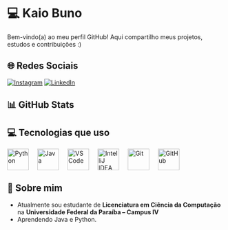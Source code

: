 #  💻  Kaio Buno

Bem-vindo(a) ao meu perfil GitHub! Aqui compartilho meus projetos, estudos e contribuições :)

## 🌐 Redes Sociais

[![Instagram](https://img.shields.io/badge/Instagram-E4405F?style=for-the-badge&logo=instagram&logoColor=white)](https://www.instagram.com/kaio.brunoo?igsh=ZmdtaXEwOTg4Zmx4)
[![LinkedIn](https://img.shields.io/badge/LinkedIn-0077B5?style=for-the-badge&logo=linkedin&logoColor=white)](#)
<!-- LinkedIn será adicionado em breve -->

## 📊 GitHub Stats



## 💻 Tecnologias que uso

<div style="display: flex; flex-wrap: wrap; gap: 20px; align-items: center;">
  <a href="https://www.python.org/" target="_blank">
    <img src="https://cdn.jsdelivr.net/gh/devicons/devicon/icons/python/python-original.svg" width="50" height="50" alt="Python"/>
  </a>
  <a href="https://www.java.com/" target="_blank">
    <img src="https://cdn.jsdelivr.net/gh/devicons/devicon/icons/java/java-original.svg" width="50" height="50" alt="Java"/>
  </a>
  <a href="https://code.visualstudio.com/" target="_blank">
    <img src="https://cdn.jsdelivr.net/gh/devicons/devicon/icons/vscode/vscode-original.svg" width="50" height="50" alt="VS Code"/>
  </a>
  <a href="https://www.jetbrains.com/idea/" target="_blank">
    <img src="https://cdn.jsdelivr.net/gh/devicons/devicon/icons/intellij/intellij-original.svg" width="50" height="50" alt="IntelliJ IDEA"/>
  </a>
  <a href="https://git-scm.com/" target="_blank">
    <img src="https://cdn.jsdelivr.net/gh/devicons/devicon/icons/git/git-original.svg" width="50" height="50" alt="Git"/>
  </a>
  <a href="https://github.com/" target="_blank">
    <img src="https://img.icons8.com/ios-glyphs/50/000000/github.png" width="50" height="50" alt="GitHub"/>
  </a>
</div>

## 🪪 Sobre mim

- Atualmente sou estudante de **Licenciatura em Ciência da Computação** na **Universidade Federal da Paraíba – Campus IV**  
- Aprendendo Java e Python.
